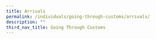 ```yaml
---
title: Arrivals
permalink: /individuals/going-through-customs/arrivals/
description: ""
third_nav_title: Going Through Customs
---
```


